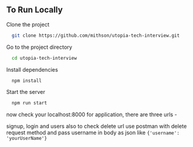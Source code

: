 
## To Run Locally 

Clone the project

```bash
  git clone https://github.com/mithson/utopia-tech-interview.git
```

Go to the project directory

```bash
  cd utopia-tech-interview
```

Install dependencies

```bash
  npm install
```

Start the server

```bash
  npm run start
```
now check your localhost:8000 for application, there are three urls - 

signup, login and users also to check delete url use postman with delete request method and pass username in body as json like `{'username': 'yourUserName'}`
